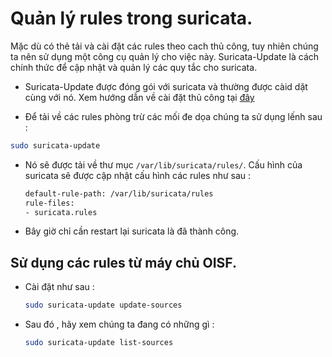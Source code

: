 # Quản lý rules trong suricata.

Mặc dù có thẻ tải và cài đặt các rules theo cach thủ công, tuy nhiên chúng ta nên sử dụng một công cụ quản lý cho việc này. Suricata-Update là cách chính thức để cập nhật và quản lý các quy tắc cho suricata.

- Suricata-Update được đóng gói với suricata và thường được càid dặt cùng với nó. Xem hướng dẫn về cài đặt thủ công tại [đây](http://suricata-update.readthedocs.io/en/latest/quickstart.html#install-suricata-update)

- Để tải về các rules phòng trừ các mối đe dọa chúng ta sử dụng lếnh sau :

```sh
sudo suricata-update
```

- Nó sẽ được tải về thư mục `/var/lib/suricata/rules/`. Cấu hình của suricata sẽ được cập nhật cấu hình các rules như sau :

    ```sh
    default-rule-path: /var/lib/suricata/rules
    rule-files:
    - suricata.rules
    ```

- Bây giờ chỉ cần restart lại suricata là đã thành công.

## Sử dụng các rules từ máy chủ OISF.

- Cài đặt như sau :

    ```sh
    sudo suricata-update update-sources
    ```

- Sau đó , hãy xem chúng ta đang có những gì :

    ```sh
    sudo suricata-update list-sources
    ```